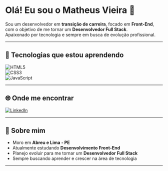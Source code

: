 # Olá! Eu sou o Matheus Vieira 👋  

Sou um desenvolvedor em **transição de carreira**, focado em **Front-End**, com o objetivo de me tornar um **Desenvolvedor Full Stack**.  
Apaixonado por tecnologia e sempre em busca de evolução profissional.  

---

## 🚀 Tecnologias que estou aprendendo  
![HTML5](https://img.shields.io/badge/HTML5-E34F26?style=for-the-badge&logo=html5&logoColor=white)  
![CSS3](https://img.shields.io/badge/CSS3-1572B6?style=for-the-badge&logo=css3&logoColor=white)  
![JavaScript](https://img.shields.io/badge/JavaScript-F7DF1E?style=for-the-badge&logo=javascript&logoColor=black)

---

## 🌐 Onde me encontrar  
[![LinkedIn](https://img.shields.io/badge/LinkedIn-0077B5?style=for-the-badge&logo=linkedin&logoColor=white)](https://www.linkedin.com/in/matheus-vieiraa98/)

---

## 📌 Sobre mim  
- Moro em **Abreu e Lima - PE**  
- Atualmente estudando **Desenvolvimento Front-End**  
- Planejo evoluir para me tornar um **Desenvolvedor Full Stack**  
- Sempre buscando aprender e crescer na área de tecnologia  

---

